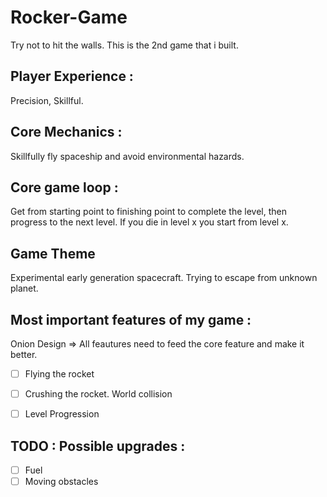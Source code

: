 # Rocker-Game
Try not to hit the walls. This is the 2nd game that i built.

## Player Experience :

Precision, Skillful.

## Core Mechanics :

Skillfully fly spaceship and avoid environmental hazards.

## Core game loop :

Get from starting point to finishing point to complete the level, then progress to the next level.
If you die in level x you start from level x.

## Game Theme 

Experimental early generation spacecraft. Trying to escape from unknown planet.


## Most important features of my game : 

Onion Design => All feautures need to feed the core feature and make it better.

- [ ] Flying the rocket
- [ ] Crushing the rocket. World collision
- [ ] Level Progression 


## TODO : Possible upgrades :

- [ ] Fuel
- [ ] Moving obstacles

